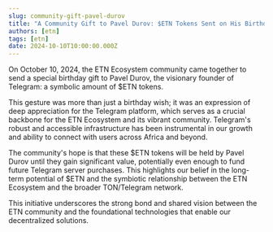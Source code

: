 ```yaml
---
slug: community-gift-pavel-durov
title: "A Community Gift to Pavel Durov: $ETN Tokens Sent on His Birthday"
authors: [etn]
tags: [etn]
date: 2024-10-10T10:00:00.000Z
---
```


On October 10, 2024, the ETN Ecosystem community came together to send a special birthday gift to Pavel Durov, the visionary founder of Telegram: a symbolic amount of $ETN tokens.

<!--truncate-->

This gesture was more than just a birthday wish; it was an expression of deep appreciation for the Telegram platform, which serves as a crucial backbone for the ETN Ecosystem and its vibrant community. Telegram's robust and accessible infrastructure has been instrumental in our growth and ability to connect with users across Africa and beyond.

The community's hope is that these $ETN tokens will be held by Pavel Durov until they gain significant value, potentially even enough to fund future Telegram server purchases. This highlights our belief in the long-term potential of $ETN and the symbiotic relationship between the ETN Ecosystem and the broader TON/Telegram network.

This initiative underscores the strong bond and shared vision between the ETN community and the foundational technologies that enable our decentralized solutions.
